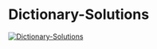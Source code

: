 # Dictionary-Solutions

[![Dictionary-Solutions](https://img.youtube.com/vi/ULPswI_rUjo&ab/0.jpg)](https://www,youtube.com/watch?v=ULPswI_rUjo&ab)
